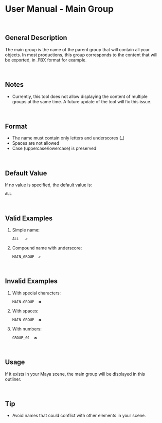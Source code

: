 # User Manual - Main Group

&nbsp;

## General Description

The main group is the name of the parent group that will contain all your objects.
In most productions, this group corresponds to the content that will be exported, in .FBX format for example.

&nbsp;

## Notes

- Currently, this tool does not allow displaying the content of multiple groups at the same time. A future update of the tool will fix this issue.

&nbsp;

## Format

- The name must contain only letters and underscores (\_)
- Spaces are not allowed
- Case (uppercase/lowercase) is preserved

&nbsp;

## Default Value

If no value is specified, the default value is:

```
ALL
```

&nbsp;

## Valid Examples

1. Simple name:

   ```
   ALL   ✔️
   ```

2. Compound name with underscore:
   ```
   MAIN_GROUP  ✔️
   ```

&nbsp;

## Invalid Examples

1. With special characters:

   ```
   MAIN-GROUP  ❌
   ```

2. With spaces:

   ```
   MAIN GROUP  ❌
   ```

3. With numbers:
   ```
   GROUP_01  ❌
   ```

&nbsp;

## Usage

If it exists in your Maya scene, the main group will be displayed in this outliner.

&nbsp;

## Tip

- Avoid names that could conflict with other elements in your scene.
